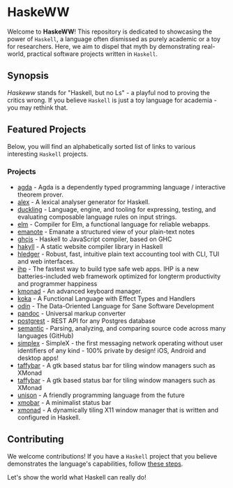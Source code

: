 # HaskeWW

Welcome to **HaskeWW**! This repository is dedicated to showcasing the power of
`Haskell`, a language often dismissed as purely academic or a toy for
researchers. Here, we aim to dispel that myth by demonstrating real-world,
practical software projects written in `Haskell`.

## Synopsis

*Haskeww* stands for "Haskell, but no Ls" - a playful nod to proving the critics
wrong. If you believe `Haskell` is just a toy language for academia - you may
rethink that.

## Featured Projects

Below, you will find an alphabetically sorted list of links to various
interesting `Haskell` projects. 

### Projects
- [agda](https://github.com/agda/agda) - Agda is a dependently typed programming language / interactive theorem prover.
- [alex](https://github.com/haskell/alex) - A lexical analyser generator for Haskell.
- [duckling](https://github.com/facebook/duckling) - Language, engine, and tooling for expressing, testing, and evaluating composable language rules on input strings.
- [elm](https://github.com/elm/compiler) - Compiler for Elm, a functional language for reliable webapps.
- [emanote](https://github.com/srid/emanote) - Emanate a structured view of your plain-text notes
- [ghcjs](https://github.com/ghcjs/ghcjs) - Haskell to JavaScript compiler, based on GHC
- [hakyll](https://github.com/jaspervdj/hakyll) - A static website compiler library in Haskell
- [hledger](https://github.com/simonmichael/hledger) - Robust, fast, intuitive plain text accounting tool with CLI, TUI and web interfaces.
- [ihp](https://github.com/digitallyinduced/ihp) - The fastest way to build type safe web apps. IHP is a new batteries-included web framework optimized for longterm productivity and programmer happiness
- [kmonad](https://github.com/kmonad/kmonad) - An advanced keyboard manager.
- [koka](https://github.com/koka-lang/koka) - A Functional Language with Effect Types and Handlers
- [odin](https://github.com/odin-lang/Odin) - The Data-Oriented Language for Sane Software Development
- [pandoc](https://github.com/jgm/pandoc) - Universal markup converter
- [postgrest](https://github.com/PostgREST/postgrest) - REST API for any Postgres database
- [semantic](https://github.com/github/semantic) - Parsing, analyzing, and comparing source code across many languages (GitHub)
- [simplex](https://github.com/simplex-chat/simplex-chat) - SimpleX - the first messaging network operating without user identifiers of any kind - 100% private by design! iOS, Android and desktop apps!
- [taffybar](https://github.com/taffybar/taffybar) - A gtk based status bar for tiling window managers such as XMonad
- [taffybar](https://github.com/taffybar/taffybar) - A gtk based status bar for tiling window managers such as XMonad
- [unison](https://github.com/unisonweb/unison) - A friendly programming language from the future
- [xmobar](https://codeberg.org/xmobar/xmobar) - A minimalist status bar
- [xmonad](https://github.com/xmonad/xmonad) - A dynamically tiling X11 window manager that is written and configured in Haskell.

## Contributing

We welcome contributions! If you have a `Haskell` project that you believe
demonstrates the language's capabilities, follow [these steps](CONTRIBUTING.md).

Let's show the world what Haskell can really do!

